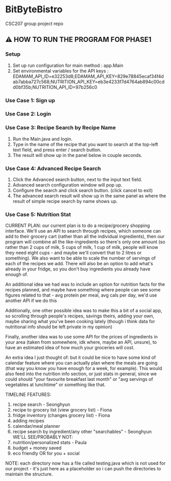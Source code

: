 # BitByteBistro
CSC207 group project repo


## ⚠️ HOW TO RUN THE PROGRAM FOR PHASE1


### Setup
1. Set up run configuration for main method : app.Main
2. Set environmental variables for the API keys : EDAMAM_API_ID=e32253d8;EDAMAM_API_KEY=829e78845ecaf34f4dab7abba727c568;NUTRITION_API_KEY=eb3e4233f7d4764ab894c00cdd0bf35b;NUTRITION_API_ID=97b256c0


### Use Case 1: Sign up


### Use Case 2: Login


### Use Case 3: Recipe Search by Recipe Name
1. Run the Main.java and login.
2. Type in the name of the recipe that you want to search at the top-left text field, and press enter / search button.
3. The result will show up in the panel below in couple seconds.


### Use Case 4: Advanced Recipe Search
1. Click the Advanced search button, next to the input text field.
2. Advanced search configuration window will pop up.
3. Configure the search and click search button. (click cancel to exit)
4. The advanced search result will show up in the same panel as where the result of simple recipe search by name shows up.


### Use Case 5: Nutrition Stat


CURRENT PLAN:
our current plan is to do a recipe/grocery shopping interface. We'll use an API to search through recipes, which someone can add to their grocery cart (rather than all the individual ingredients), then our program will combine all the like-ingredients so there's only one amount (so rather than 2 cups of milk, 5 cups of milk, 1 cup of milk, people will know they need eight cups - and maybe we'll convert that to 2 litres or something). We also want to be able to scale the number of servings of each of the recipes we add. There will also be an option to add what's already in your fridge, so you don't buy ingredients you already have enough of.

An additional idea we had was to include an option for nutrition facts for the recipes planned, and maybe have something where people can see some figures related to that - avg protein per meal, avg cals per day, we'd use another API if we do this

Additionally, one other possible idea was to make this a bit of a social app, so scrolling through people's recipes, savings theirs, adding your own, maybe sharing what you've been cooking lately (though i think data for nutritional info should be left private in my opinion)

Finally, another idea was to use some API for the prices of ingredients in your area (taken from somewhere, idk where, maybe an API, unsure), to have an estimated idea of how much your groceries will cost.

An extra idea I just thought of: but it could be nice to have some kind of calendar feature where you can actually plan where the meals are going (that way you know you have enough for a week, for example). This would also feed into the nutrition info section, or just stats in general, since we could should "your favourite breakfast last month" or "avg servings of vegetables at lunchtime" or something like that.

TIMELINE FEATURES:
1) recipe search - Seonghyun
2) recipe to grocery list (view grocery list) - Fiona
3) fridge inventory (changes grocery list) - Fiona
4) adding recipes 
5) calendar/meal planner
6) recipe search by ingredient/any other "searchables" - Seonghyun
WE'LL SEE/PROBABLY NOT:
7) nutrition/personalized stats - Paula
9) budget + money saved
10) eco friendly OR for you + social


NOTE: each directory now has a file called testing.java which is not used for our project - it's just here as a placeholder so i can push the directories to maintain the structure.

